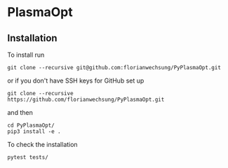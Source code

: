 # PlasmaOpt

## Installation

To install run

    git clone --recursive git@github.com:florianwechsung/PyPlasmaOpt.git

or if you don't have SSH keys for GitHub set up

    git clone --recursive https://github.com/florianwechsung/PyPlasmaOpt.git

and then

    cd PyPlasmaOpt/
    pip3 install -e .

To check the installation

    pytest tests/
